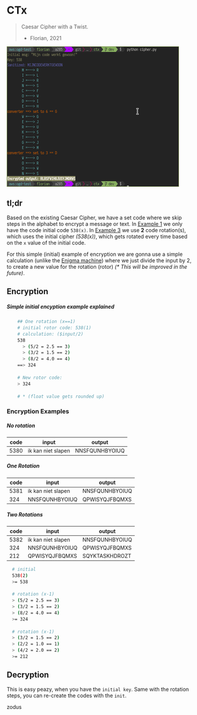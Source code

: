 # CTx
> Caesar Cipher with a Twist.
> - Florian, 2021

![example](./img.png)

## tl;dr
Based on the existing Caesar Cipher, we have a set code where we skip steps in the alphabet to encrypt a message or text. In [Example 1](#no-rotation) we only have the code initial code `538(x)`. In [Example 3](#one-rotation) we use **2** code rotation(s), which uses the initial cipher _(538(x))_, which gets rotated every time based on the `x` value of the initial code.

For this simple (initial) example of encryption we are gonna use a simple calculation (unlike the [Enigma machine](todo)) where we just divide the input by 2, to create a new value for the rotation (rotor) _(* This will be improved in the future)_.

## Encryption

##### Simple initial encyption example explained
```bash
    ## One rotation (x==1)
    # initial rotor code: 538(1)
    # calculation: ($input/2)
    538
      > (5/2 = 2.5 == 3)
      > (3/2 = 1.5 == 2)
      > (8/2 = 4.0 == 4)
    ==> 324

    # New rotor code:
    > 324

    # * (float value gets rounded up)
```

### Encryption Examples

##### No rotation

|code|input|output|
|-|-|-|
|5380|ik kan niet slapen|NNSFQUNHBYOIUQ|

##### One Rotation

|code|input|output|
|-|-|-|
|5381|ik kan niet slapen|NNSFQUNHBYOIUQ|
|324|NNSFQUNHBYOIUQ|QPWISYQJFBQMXS|

##### Two Rotations

|code|input|output|
|-|-|-|
|5382|ik kan niet slapen|NNSFQUNHBYOIUQ|
|324|NNSFQUNHBYOIUQ|QPWISYQJFBQMXS|
|212|QPWISYQJFBQMXS|SQYKTASKHDROZT|
```bash
  # initial
  538(2)
  >= 538

  # rotation (x-1)
  > (5/2 = 2.5 == 3)
  > (3/2 = 1.5 == 2)
  > (8/2 = 4.0 == 4)
  >= 324

  # rotation (x-1)
  > (3/2 = 1.5 == 2)
  > (2/2 = 1.0 == 1)
  > (4/2 = 2.0 == 2)
  >= 212
```

## Decryption
This is easy peazy, when you have the `initial key`. Same with the rotation steps, you can re-create the codes with the `init`.

zodus
